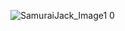 ![SamuraiJack_Image1 0](![image](https://user-images.githubusercontent.com/23193521/193847812-f130724c-d66e-4624-a917-5f15535671aa.png))
